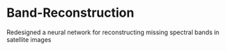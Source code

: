 # Band-Reconstruction
Redesigned a neural network for reconstructing missing spectral bands in satellite images 
